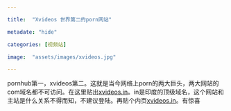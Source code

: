 ```yaml
---

title:  "Xvideos 世界第二的porn网站"

metadate: "hide"

categories: [视频站]

image:  "assets/images/xvideos.jpg"

---
```

pornhub第一，xvideos第二。这就是当今网络上porn的两大巨头，两大网站的com域名都不可访问。在这里贴出<a href="http://www.xvideos.in/"  id="gg" target="_blank">xvideos.in</a>。in是印度的顶级域名，这个网站和主站是什么关系不得而知，不建议登陆。再贴个内页<a href="http://www.xvideos.in/profiles/kuaihuoa_com"  id="gg" target="_blank">xvideos.in</a>。有惊喜

